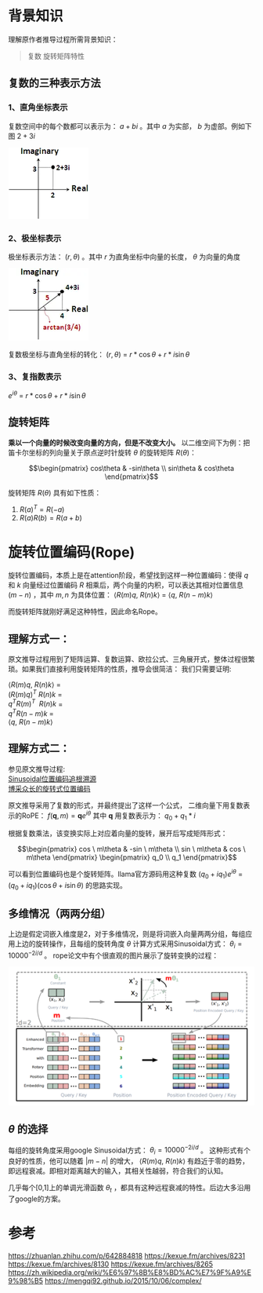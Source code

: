 

# 背景知识

理解原作者推导过程所需背景知识：
> 复数
旋转矩阵特性


## 复数的三种表示方法
### 1、直角坐标表示
复数空间中的每个数都可以表示为： $a+bi$ 。其中 $a$ 为实部， $b$ 为虚部。例如下图 $2+3i$ 

![avatar](./images/rope/complex-plane.webp)

### 2、极坐标表示
极坐标表示方法： $(r, \theta)$ 。其中 $r$ 为直角坐标中向量的长度， $\theta$ 为向量的角度

![avatar](./images/rope/complex-polar-plane.webp)

复数极坐标与直角坐标的转化： $(r, \theta)$ = $r*\cos \theta + r*i \sin\theta$

### 3、复指数表示
$e^{i\theta}$ = $r*\cos \theta + r*i \sin\theta$

## 旋转矩阵
**乘以一个向量的时候改变向量的方向，但是不改变大小。**
以二维空间下为例：把笛卡尔坐标的列向量关于原点逆时针旋转 $\theta$ 的旋转矩阵 $R(\theta)$：

 $$\begin{pmatrix}  
  cos\theta  & -sin\theta  \\  
  sin\theta & cos\theta  
\end{pmatrix}$$

旋转矩阵 $R(\theta)$ 具有如下性质：
1. $R(a)^T = R(-a)$
2. $R(a) R(b) = R(a+b)$



# 旋转位置编码(Rope)

旋转位置编码，本质上是在attention阶段，希望找到这样一种位置编码：使得 $q$ 和 $k$ 向量经过位置编码 $R$ 相乘后，两个向量的内积，可以表达其相对位置信息 $(m-n)$ ，其中 $m ,n$ 为具体位置：
 $\langle  R(m)q, \ R(n)k\rangle$ = $\langle q, \ R(n-m)k\rangle$

而旋转矩阵就刚好满足这种特性，因此命名Rope。

## 理解方式一：
原文推导过程用到了矩阵运算、复数运算、欧拉公式、三角展开式，整体过程很繁琐。如果我们直接利用旋转矩阵的性质，推导会很简洁：
我们只需要证明:

$\langle  R(m)q, \ R(n)k\rangle$ =  
$(R(m)q)^T \ R(n)k$ =  
$q^TR(m)^T \ \ R(n)k$ =  
$q^T R(n-m) k$ =  
$\langle  q, \ R(n-m)k\rangle$

## 理解方式二：
参见原文推导过程:  
[Sinusoidal位置编码追根溯源](https://kexue.fm/archives/8231)  
[博采众长的旋转式位置编码](https://kexue.fm/archives/8265)  

原文推导采用了复数的形式，并最终提出了这样一个公式，
二维向量下用复数表示的RoPE： $f(\mathbf{q} , m) = \mathbf{q}   e^{i \theta}$ 
其中 $\mathbf{q}$ 用复数表示为： $q_0+q_1*i$

根据复数乘法，该变换实际上对应着向量的旋转，展开后写成矩阵形式：

 $$\begin{pmatrix}  
  cos \ m\theta  & -sin \ m\theta  \\  
  sin \ m\theta & cos \ m\theta  
\end{pmatrix} 
\begin{pmatrix}  
  q_0 \\
  q_1 
\end{pmatrix}$$

可以看到位置编码也是个旋转矩阵。llama官方源码用这种复数 $(q_0 + iq_1)  e^{i \theta}$ = $(q_0 + iq_1) ( \cos \theta + i \sin\theta)$ 的思路实现。

## 多维情况（两两分组）
上边是假定词嵌入维度是2，对于多维情况，则是将词嵌入向量两两分组，每组应用上边的旋转操作，且每组的旋转角度 $\theta$ 计算方式采用Sinusoidal方式： $\theta_i =  10000^{-2i/d}$ 。
rope论文中有个很直观的图片展示了旋转变换的过程：
  
![rope](./images/rope/rope.png)


## $\theta$ 的选择
每组的旋转角度采用google Sinusoidal方式： $\theta_i =  10000^{-2i/d}$ 。
这种形式有个良好的性质，他可以随着 $|m-n|$ 的增大， $\langle  R(m)q, \ R(n)k\rangle$ 有趋近于零的趋势，即远程衰减。即相对距离越大的输入，其相关性越弱，符合我们的认知。

几乎每个[0,1]上的单调光滑函数 $\theta_t$ ，都具有这种远程衰减的特性。后边大多沿用了google的方案。




# 参考
https://zhuanlan.zhihu.com/p/642884818
https://kexue.fm/archives/8231
https://kexue.fm/archives/8130
https://kexue.fm/archives/8265
https://zh.wikipedia.org/wiki/%E6%97%8B%E8%BD%AC%E7%9F%A9%E9%98%B5
https://mengqi92.github.io/2015/10/06/complex/



